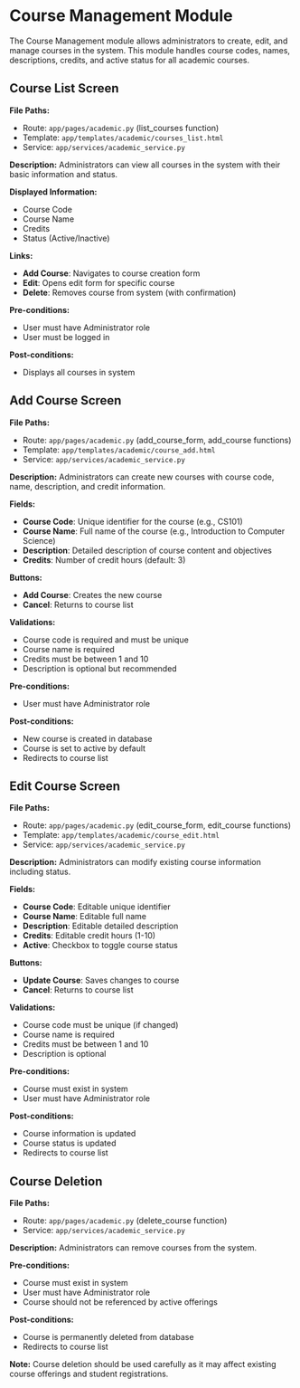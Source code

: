 # Course Management Module

The Course Management module allows administrators to create, edit, and manage courses in the system. This module handles course codes, names, descriptions, credits, and active status for all academic courses.

## Course List Screen

**File Paths:**
- Route: `app/pages/academic.py` (list_courses function)
- Template: `app/templates/academic/courses_list.html`
- Service: `app/services/academic_service.py`

**Description:**
Administrators can view all courses in the system with their basic information and status.

**Displayed Information:**
- Course Code
- Course Name
- Credits
- Status (Active/Inactive)

**Links:**
- **Add Course**: Navigates to course creation form
- **Edit**: Opens edit form for specific course
- **Delete**: Removes course from system (with confirmation)

**Pre-conditions:**
- User must have Administrator role
- User must be logged in

**Post-conditions:**
- Displays all courses in system

## Add Course Screen

**File Paths:**
- Route: `app/pages/academic.py` (add_course_form, add_course functions)
- Template: `app/templates/academic/course_add.html`
- Service: `app/services/academic_service.py`

**Description:**
Administrators can create new courses with course code, name, description, and credit information.

**Fields:**
- **Course Code**: Unique identifier for the course (e.g., CS101)
- **Course Name**: Full name of the course (e.g., Introduction to Computer Science)
- **Description**: Detailed description of course content and objectives
- **Credits**: Number of credit hours (default: 3)

**Buttons:**
- **Add Course**: Creates the new course
- **Cancel**: Returns to course list

**Validations:**
- Course code is required and must be unique
- Course name is required
- Credits must be between 1 and 10
- Description is optional but recommended

**Pre-conditions:**
- User must have Administrator role

**Post-conditions:**
- New course is created in database
- Course is set to active by default
- Redirects to course list

## Edit Course Screen

**File Paths:**
- Route: `app/pages/academic.py` (edit_course_form, edit_course functions)
- Template: `app/templates/academic/course_edit.html`
- Service: `app/services/academic_service.py`

**Description:**
Administrators can modify existing course information including status.

**Fields:**
- **Course Code**: Editable unique identifier
- **Course Name**: Editable full name
- **Description**: Editable detailed description
- **Credits**: Editable credit hours (1-10)
- **Active**: Checkbox to toggle course status

**Buttons:**
- **Update Course**: Saves changes to course
- **Cancel**: Returns to course list

**Validations:**
- Course code must be unique (if changed)
- Course name is required
- Credits must be between 1 and 10
- Description is optional

**Pre-conditions:**
- Course must exist in system
- User must have Administrator role

**Post-conditions:**
- Course information is updated
- Course status is updated
- Redirects to course list

## Course Deletion

**File Paths:**
- Route: `app/pages/academic.py` (delete_course function)
- Service: `app/services/academic_service.py`

**Description:**
Administrators can remove courses from the system.

**Pre-conditions:**
- Course must exist in system
- User must have Administrator role
- Course should not be referenced by active offerings

**Post-conditions:**
- Course is permanently deleted from database
- Redirects to course list

**Note:** Course deletion should be used carefully as it may affect existing course offerings and student registrations. 